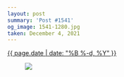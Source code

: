 ```yaml
---
layout: post
summary: 'Post #1541'
og_image: 1541-1280.jpg
taken: December 4, 2021
---
```


<div class="post">
 <time>
  <a href="/1541">
   {{ page.date | date: "%B %-d, %Y" }}
  </a>
 </time>
 <a href="/1541">
  <figure data-taken="12/4/2021">
   <img sizes="(min-width: 700px) 50vw, calc(100vw - 2rem)" src="{{ site.assets_url }}/1541-640.jpg" srcset="{{ site.assets_url }}/1541-320.jpg 320w, {{ site.assets_url }}/1541-640.jpg 640w, {{ site.assets_url }}/1541-960.jpg 960w, {{ site.assets_url }}/1541-1280.jpg 1280w"/>
  </figure>
 </a>
</div>
